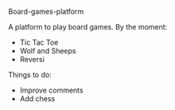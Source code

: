 Board-games-platform

A platform to play board games. By the moment:
  - Tic Tac Toe
  - Wolf and Sheeps
  - Reversi
  
Things to do:
  - Improve comments
  - Add chess

